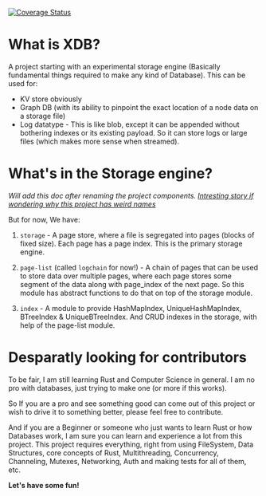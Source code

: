 [![Coverage Status](https://coveralls.io/repos/github/rishavbhowmik/xdb/badge.svg?branch=master)](https://coveralls.io/github/rishavbhowmik/xdb?branch=master)

# What is XDB?

A project starting with an experimental storage engine (Basically fundamental things required to make any kind of Database).
This can be used for:
- KV store obviously
- Graph DB (with its ability to pinpoint the exact location of a node data on a storage file)
- Log datatype - This is like blob, except it can be appended without bothering indexes or its existing payload. So it can store logs or large files (which makes more sense when streamed).

# What's in the Storage engine?

_Will add this doc after renaming the project components. [Intresting story if wondering why this project has weird names](https://github.com/rishavbhowmik/xdb/wiki/Better-Name#story-of-logchain)_

But for now, We have:

1. `storage` - A page store, where a file is segregated into pages (blocks of fixed size). Each page has a page index. This is the primary storage engine.

2. `page-list` (called `logchain` for now!) - A chain of pages that can be used to store data over multiple pages, where each page stores some segment of the data along with page_index of the next page. So this module has abstract functions to do that on top of the storage module.

3. `index` - A module to provide HashMapIndex, UniqueHashMapIndex, BTreeIndex & UniqueBTreeIndex. And CRUD indexes in the storage, with help of the page-list module.

# Desparatly looking for contributors

To be fair, I am still learning Rust and Computer Science in general. I am no pro with databases, just trying to make one (or more if this works).

So If you are a pro and see something good can come out of this project or wish to drive it to something better, please feel free to contribute.

And if you are a Beginner or someone who just wants to learn Rust or how Databases work, I am sure you can learn and experience a lot from this project. This project requires everything, right from using FileSystem, Data Structures, core concepts of Rust, Multithreading, Concurrency, Channeling, Mutexes, Networking, Auth and making tests for all of them, etc.

**Let's have some fun!**
